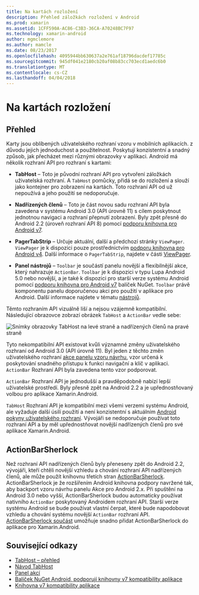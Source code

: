 ```yaml
---
title: Na kartách rozložení
description: Přehled záložkách rozložení v Android
ms.prod: xamarin
ms.assetid: 1CFF590A-AC86-C3B3-36CA-A70248BC7F97
ms.technology: xamarin-android
author: mgmclemore
ms.author: mamcle
ms.date: 08/23/2017
ms.openlocfilehash: 4095944bb630637a2e761af18796dacdef17785c
ms.sourcegitcommit: 945df041e2180cb20af08b83cc703ecd1aedc6b0
ms.translationtype: MT
ms.contentlocale: cs-CZ
ms.lasthandoff: 04/04/2018
---
```

# <a name="tabbed-layouts"></a>Na kartách rozložení


## <a name="overview"></a>Přehled

Karty jsou oblíbených uživatelského rozhraní vzoru v mobilních aplikacích. z důvodu jejich jednoduchost a použitelnost. Poskytují konzistentní a snadný způsob, jak přecházet mezi různými obrazovky v aplikaci. Android má několik rozhraní API pro rozhraní s kartami: 

-   **TabHost** &ndash; Toto je původní rozhraní API pro vytvoření záložkách uživatelská rozhraní. A `TabHost` pomůcky, přidá se do rozložení a slouží jako kontejner pro zobrazení na kartách. Toto rozhraní API od už nepoužívá a jeho použití se nedoporučuje. 

-   **Nadřízených členů** &ndash; Toto je část novou sadu rozhraní API byla zavedena v systému Android 3.0 (API úrovně 11) s cílem poskytnout jednotnou navigaci a rozhraní přepnutí zobrazení. Byly zpět přesně do Android 2.2 (úroveň rozhraní API 8) pomocí [podporu knihovna pro Android v7](https://www.nuget.org/packages/Xamarin.Android.Support.v7.AppCompat/). 

-   **PagerTabStrip** &ndash; Určuje aktuální, další a předchozí stránky `ViewPager`. `ViewPager` je k dispozici pouze prostřednictvím [podporu knihovna pro Android v4](https://www.nuget.org/packages/Xamarin.Android.Support.v4/).
     Další informace o `PagerTabStrip`, najdete v části [ViewPager](~/android/user-interface/controls/view-pager/index.md).

-   **Panel nástrojů** &ndash; `Toolbar` je součástí panelu novější a flexibilnější akce, který nahrazuje `ActionBar`. `Toolbar` je k dispozici v typu Lupa Android 5.0 nebo novější, a je také k dispozici pro starší verze systému Android pomocí [podporu knihovna pro Android v7](https://www.nuget.org/packages/Xamarin.Android.Support.v7.AppCompat/) balíček NuGet. 
    `Toolbar` právě komponentu panelu doporučenou akci pro použití v aplikace pro Android.
    Další informace najdete v tématu [nástrojů](~/android/user-interface/controls/tool-bar/index.md). 


Těmto rozhraním API vizuálně liší a nejsou vzájemně kompatibilní. Následující obrazovce zobrazí obrázek `TabHost` a `ActionBar` vedle sebe: 

![Snímky obrazovky TabHost na levé straně a nadřízených členů na pravé straně](images/image01.png)

Tyto nekompatibilní API existovat kvůli významné změny uživatelského rozhraní od Android 3.0 (API úrovně 11). Byl jeden z těchto změn uživatelského rozhraní [akce panelu vzoru návrhu](http://www.androidpatterns.com/uap_pattern/action-bar), vzor určená k poskytování snadného přístupu k funkci navigační a klíč v aplikaci. `ActionBar` Rozhraní API byla zavedena tento vzor podporovat. 

`ActionBar` Rozhraní API je jednodušší a pravděpodobně nabízí lepší uživatelské prostředí. Byly přesně zpět na Android 2.2 a je upřednostňovaný volbou pro aplikace Xamarin.Android. 

`TabHost` Rozhraní API je kompatibilní mezi všemi verzemi systému Android, ale vyžaduje další úsilí použití a není konzistentní s aktuálním [Android pokyny uživatelského rozhraní](http://developer.android.com/design/index.html). Vývojáři se nedoporučuje používat toto rozhraní API a by měl upřednostňovat novější nadřízených členů pro své aplikace Xamarin.Android. 



## <a name="actionbarsherlock"></a>ActionBarSherlock

Než rozhraní API nadřízených členů byly přeneseny zpět do Android 2.2, vývojáři, kteří chtěli novější vzhledu a chování rozhraní API nadřízených členů, ale může použít knihovnu třetích stran [ActionBarSherlock](http://actionbarsherlock.com). ActionBarSherlock je že rozšířením Android knihovna podpory navržené tak, aby backport vzoru návrhu panelu Akce pro Android 2.x. Při spuštění na Android 3.0 nebo vyšší, ActionBarSherlock budou automaticky používat nativního `ActionBar` poskytovaný Androidem rozhraní API. Starší verze systému Android se bude používat vlastní čerpat, které bude napodobovat vzhledu a chování systému novější `ActionBar` rozhraní API. [ActionBarSherlock součást](https://www.nuget.org/packages/xamstore-XamarinActionBarSherlock/) umožňuje snadno přidat ActionBarSherlock do aplikace pro Xamarin.Android. 



## <a name="related-links"></a>Související odkazy

- [TabHost – přehled](tab-host.md)
- [Návod TabHost](~/android/user-interface/layouts/tab-layout/creating-a-tabbed-ui.md)
- [Panel akcí](http://developer.android.com/guide/topics/ui/actionbar.html)
- [Balíček NuGet Android, podporují knihovny v7 kompatibility aplikace](https://www.nuget.org/packages/Xamarin.Android.Support.v7.AppCompat/)
- [Knihovna v7 kompatibility aplikace](http://developer.android.com/tools/support-library/features.html#v7-appcompat)
